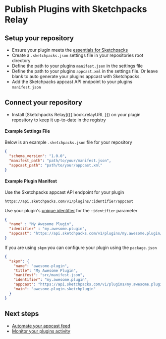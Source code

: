 # Publish Plugins with Sketchpacks Relay

## Setup your repository

- Ensure your plugin meets the [essentials for Sketchpacks](./publishing/essentials.md)
- Create a `.sketchpacks.json` settings file in your repositories root directory
- Define the path to your plugins `manifest.json` in the settings file
- Define the path to your plugins `appcast.xml` in the settings file. Or leave blank
to auto generate your plugins appcast with Sketchpacks.
- Add the Sketchpacks appcast API endpoint to your plugins `manifest.json`

## Connect your repository

- Install [Sketchpacks Relay]({{ book.relayURL }}) on your plugin repository to
keep it up-to-date in the registry

#### Example Settings File

Below is an example `.sketchpacks.json` file for your repository

```json
{
  "schema_version": "1.0.0",
  "manifest_path": "path/to/your/manifest.json",
  "appcast_path": "path/to/your/appcast.xml"
}
```

#### Example Plugin Manifest

Use the Sketchpacks appcast API endpoint for your plugin

```
https://api.sketchpacks.com/v1/plugins/:identifier/appcast
```

Use your plugin's [unique identifier](./publishing/identifiers.md) for the `:identifier` parameter

```json
{
  "name" : "My Awesome Plugin",
  "identifier" : "my.awesome.plugin",
  "appcast": "https://api.sketchpacks.com/v1/plugins/my.awesome.plugin/appcast"
}
```

If you are using `skpm` you can configure your plugin using the `package.json`

```json
{
  "skpm": {
    "name": "awesome-plugin",
    "title": "My Awesome Plugin",
    "manifest": "src/manifest.json",
    "identifier": "my.awesome.plugin",
    "appcast": "https://api.sketchpacks.com/v1/plugins/my.awesome.plugin/appcast",
    "main": "awesome-plugin.sketchplugin"
  }
}
```

## Next steps

* [Automate your appcast feed](./publishing/appcast.md)
* [Monitor your plugins activity](./analytics.md)
